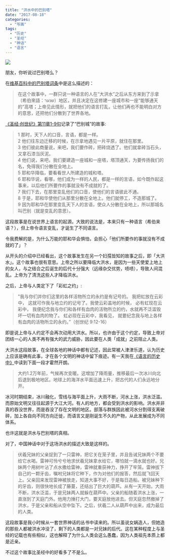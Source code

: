 ```yaml
---
title: "洪水中的巴别塔"
date: "2017-08-18"
categories: 
  - "写画"
tags: 
  - "历史"
  - "圣经"
  - "神话"
  - "语言"
---
```


![](https://i0.wp.com/tva1.sinaimg.cn/large/006tKfTcgy1fintc8yw7aj30p00e2wfe.jpg?ssl=1)

朋友，你听说过巴别塔么？

在[维基百科中的巴别塔词条](https://www.wikiwand.com/zh/%E5%B7%B4%E5%88%A5%E5%A1%94)中是这么描述的：

> 在这个故事中，一群只说一种语言的人在“大洪水”之后从东方来到了示拿（希伯來語：שנער‎‎）地区，并且决定在这修建一座城市和一座“能够通天的”高塔；上帝见此情形，就把他们的语言打乱，让他们再也不能明白对方的意思，还把他们分散到了世界各地。  

[《圣经·创世纪》第11章1-9句](https://www.wordproject.org/bibles/gb/01/11.htm#0)记录了“巴别城”的故事:

> 1 那时，天下人的口音，言语，都是一样。  
> 2 他们往东边迁移的时候，在示拿地遇见一片平原，就住在那里。  
> 3 他们彼此商量说，来吧，我们要作砖，把砖烧透了。他们就拿砖当石头，又拿石漆当灰泥。  
> 4 他们说，来吧，我们要建造一座城和一座塔，塔顶通天，为要传扬我们的名，免得我们分散在全地上。  
> 5 耶和华降临，要看看世人所建造的城和塔。  
> 6 耶和华说，看哪，他们成为一样的人民，都是一样的言语，如今既作起这事来，以后他们所要作的事就没有不成就的了。  
> 7 我们下去，在那里变乱他们的口音，使他们的言语彼此不通。  
> 8 于是，耶和华使他们从那里分散在全地上。他们就停工，不造那城了。  
> 9 因为耶和华在那里变乱天下人的言语，使众人分散在全地上，所以那城名叫巴别（就是变乱的意思）。

这段故事是在说世界上语言的起源。大致的说法是，本来只有一种语言（希伯来语？），但上帝令语言变乱，才诞生了不同语言。

令我费解的是，为什么万能的耶和华会惧怕，会担心「他们所要作的事就没有不成就的了」？

从开头的介绍中已经看出，这个故事发生在另一个妇孺皆知的故事之后，即「大洪水」。这个故事也很有意思。上帝之所以要降临大洪水，是因为一些天使爱上地上的女人，与之结合之后诞生的后代十分强大（远缘杂交优势，啧啧），导致人间混乱。上帝为了清洗这些人才降临洪水。

之后，上帝与人类定下了「彩虹之约」:

> "我与你们并你们这里的各样活物所立的永约是有记号的。 我把虹放在云彩中， 这就可作我与地立约的记号了。我使云彩盖地的时候， 必有虹现在云彩中， 我便纪念我与你们和各样有血肉的活物所立的约，水就再不泛滥毁坏一切有血肉的物了。 虹必现在云彩中，我看见， 就要纪念我与地上各样有血肉的活物所立的永约。”（创世纪 9:12-16）

即是说上帝与人约定不会再次动用大洪水。所以，也许由于这个约定，导致上帝对团结一心的人类不再有强大的武力威胁，因此要在人类「成就」之前阻止人类。

大洪水这段故事，在全球各地的神话中都有记述，因此常被人津津乐道，认为历史上应该是确有此事，才在各个文明的神话中留下痕迹。有一天我在[《语言的历史中》](https://book.douban.com/subject/10748718/)中读到下面一段才霍然开朗。

> 大约1.2万年前，气候再次变暖。这增加了降雨量，推移最后一次冰川向北后退到极地地区。地球上的海洋水平面迅速上升，把古代的人们永远地分开。

冰河时期结束，冰川融化，雪线与海平面上升，大雨不断，河水上涨，洪水泛滥。而原始文明又往往起源于大江大河。有人的地方，都会受到洪水的影响。洪水并非真的吞没世界，而是吞没了存在文明的地区。部落与群族因此被河水分割得支离破碎，加上各自向不同方向迁徙，而语言又是刚诞生不久的产物，从此发展成为不同体系。

也许这就是洪水与巴别塔的真相。

对了，中国神话中对于这场洪水的描述大致是这样的。

> 伏羲兄妹的父亲捉到了一只雷神，把它关在笼子里，并且告诫兄妹两个不要给它水喝。雷神可怜兮兮地求伏羲兄妹拿水给它，哪怕就一滴水就也好。兄妹两个用树叶沾了点水撒给雷神，雷神就重获神力，挣开了牢笼。雷神拔下自己的一颗牙齿，嘱咐兄妹将它种下，作为对他们的报答，然后就飞回天上。父亲回来发现雷神被放走，知道大事不好，于是每日造船。被兄妹种下的牙齿，则很快地长成了藤蔓，还结出了巨大的葫芦。从有一天开始，大雨不断，洪水泛滥，于是兄妹两人就躲在葫芦中。父亲的船随着洪水上涨，一直涨到了天庭门外。他用力捶打大门，要天庭放他进去。但天庭忽然撤掉了洪水，于是父亲和船从空中坠下。之后，伏羲二人从葫芦中出来，成为最后的人类。

这段故事是我小时候从一套世界神话的丛书中读来的。所以虽说女娲造人，但她造的那些人都被洪水冲没了，剩下的人类都是一对兄妹的后代。这在某种程度上与圣经的记载也有些相似，这也解释了为什么人类会这么愚蠢，因为人类祖先本质上都是近亲。

不过这个故事比圣经中的好看多了不是么。
